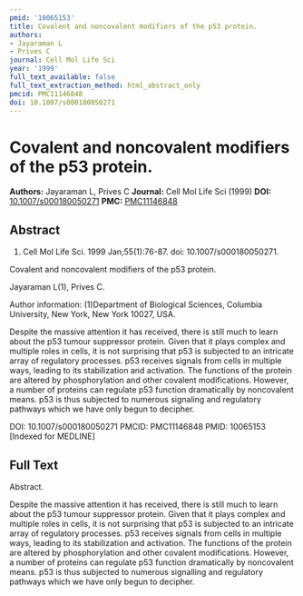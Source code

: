 ```yaml
---
pmid: '10065153'
title: Covalent and noncovalent modifiers of the p53 protein.
authors:
- Jayaraman L
- Prives C
journal: Cell Mol Life Sci
year: '1999'
full_text_available: false
full_text_extraction_method: html_abstract_only
pmcid: PMC11146848
doi: 10.1007/s000180050271
---
```


# Covalent and noncovalent modifiers of the p53 protein.
**Authors:** Jayaraman L, Prives C
**Journal:** Cell Mol Life Sci (1999)
**DOI:** [10.1007/s000180050271](https://doi.org/10.1007/s000180050271)
**PMC:** [PMC11146848](https://www.ncbi.nlm.nih.gov/pmc/articles/PMC11146848/)

## Abstract

1. Cell Mol Life Sci. 1999 Jan;55(1):76-87. doi: 10.1007/s000180050271.

Covalent and noncovalent modifiers of the p53 protein.

Jayaraman L(1), Prives C.

Author information:
(1)Department of Biological Sciences, Columbia University, New York, New York 
10027, USA.

Despite the massive attention it has received, there is still much to learn 
about the p53 tumour suppressor protein. Given that it plays complex and 
multiple roles in cells, it is not surprising that p53 is subjected to an 
intricate array of regulatory processes. p53 receives signals from cells in 
multiple ways, leading to its stabilization and activation. The functions of the 
protein are altered by phosphorylation and other covalent modifications. 
However, a number of proteins can regulate p53 function dramatically by 
noncovalent means. p53 is thus subjected to numerous signaling and regulatory 
pathways which we have only begun to decipher.

DOI: 10.1007/s000180050271
PMCID: PMC11146848
PMID: 10065153 [Indexed for MEDLINE]

## Full Text

Abstract.

Despite the massive attention it has received, there is still much to learn about the p53 tumour suppressor protein. Given that it plays complex and multiple roles in cells, it is not surprising that p53 is subjected to an intricate array of regulatory processes. p53 receives signals from cells in multiple ways, leading to its stabilization and activation. The functions of the protein are altered by phosphorylation and other covalent modifications. However, a number of proteins can regulate p53 function dramatically by noncovalent means. p53 is thus subjected to numerous signalling and regulatory pathways which we have only begun to decipher.
